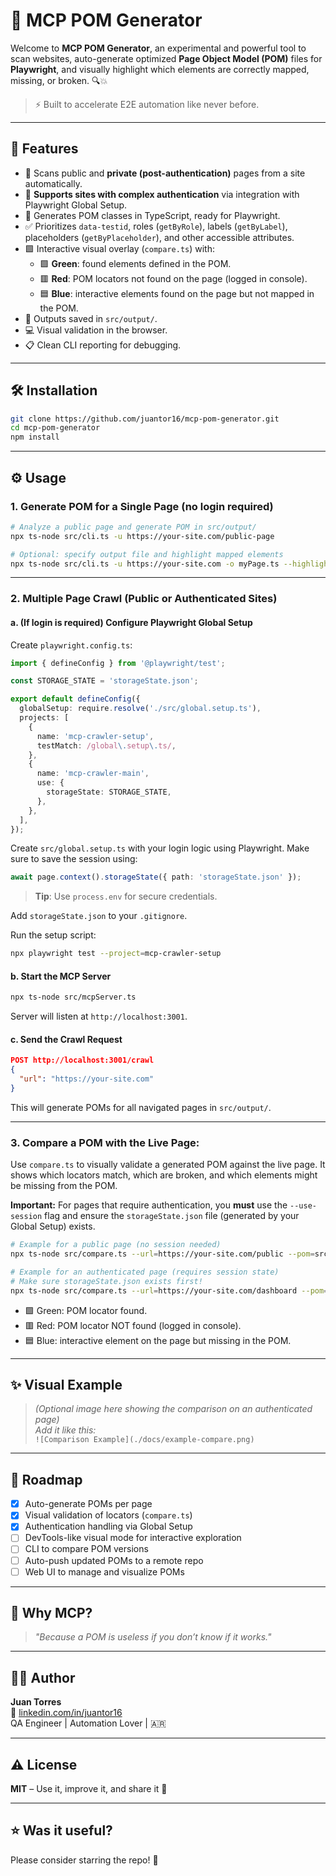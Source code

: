 
# 🧠 MCP POM Generator

Welcome to **MCP POM Generator**, an experimental and powerful tool to scan websites, auto-generate optimized **Page Object Model (POM)** files for **Playwright**, and visually highlight which elements are correctly mapped, missing, or broken. 🔍💥

> ⚡️ Built to accelerate E2E automation like never before.

---

## 🚀 Features

- 🔎 Scans public and **private (post-authentication)** pages from a site automatically.
- 🔐 **Supports sites with complex authentication** via integration with Playwright Global Setup.
- 🧬 Generates POM classes in TypeScript, ready for Playwright.
- ✅ Prioritizes `data-testid`, roles (`getByRole`), labels (`getByLabel`), placeholders (`getByPlaceholder`), and other accessible attributes.
- 🟩 Interactive visual overlay (`compare.ts`) with:
  - 🟩 **Green**: found elements defined in the POM.
  - 🟥 **Red**: POM locators not found on the page (logged in console).
  - 🟦 **Blue**: interactive elements found on the page but not mapped in the POM.
- 📂 Outputs saved in `src/output/`.
- 💻 Visual validation in the browser.
- 📋 Clean CLI reporting for debugging.

---

## 🛠 Installation

```bash
git clone https://github.com/juantor16/mcp-pom-generator.git
cd mcp-pom-generator
npm install
```

---

## ⚙️ Usage

### 1. Generate POM for a Single Page (no login required)

```bash
# Analyze a public page and generate POM in src/output/
npx ts-node src/cli.ts -u https://your-site.com/public-page

# Optional: specify output file and highlight mapped elements
npx ts-node src/cli.ts -u https://your-site.com -o myPage.ts --highlight
```

---

### 2. Multiple Page Crawl (Public or Authenticated Sites)

#### a. (If login is required) Configure Playwright Global Setup

Create `playwright.config.ts`:

```ts
import { defineConfig } from '@playwright/test';

const STORAGE_STATE = 'storageState.json';

export default defineConfig({
  globalSetup: require.resolve('./src/global.setup.ts'),
  projects: [
    {
      name: 'mcp-crawler-setup',
      testMatch: /global\.setup\.ts/,
    },
    {
      name: 'mcp-crawler-main',
      use: {
        storageState: STORAGE_STATE,
      },
    },
  ],
});
```

Create `src/global.setup.ts` with your login logic using Playwright. Make sure to save the session using:

```ts
await page.context().storageState({ path: 'storageState.json' });
```

> **Tip**: Use `process.env` for secure credentials.

Add `storageState.json` to your `.gitignore`.

Run the setup script:

```bash
npx playwright test --project=mcp-crawler-setup
```

#### b. Start the MCP Server

```bash
npx ts-node src/mcpServer.ts
```

Server will listen at `http://localhost:3001`.

#### c. Send the Crawl Request

```json
POST http://localhost:3001/crawl
{
  "url": "https://your-site.com"
}
```

This will generate POMs for all navigated pages in `src/output/`.

---

### 3. Compare a POM with the Live Page:

Use `compare.ts` to visually validate a generated POM against the live page. It shows which locators match, which are broken, and which elements might be missing from the POM.

**Important:** For pages that require authentication, you **must** use the `--use-session` flag and ensure the `storageState.json` file (generated by your Global Setup) exists.

```bash
# Example for a public page (no session needed)
npx ts-node src/compare.ts --url=https://your-site.com/public --pom=src/output/public.ts

# Example for an authenticated page (requires session state)
# Make sure storageState.json exists first!
npx ts-node src/compare.ts --url=https://your-site.com/dashboard --pom=src/output/dashboard.ts --use-session
```

- 🟩 Green: POM locator found.
- 🟥 Red: POM locator NOT found (logged in console).
- 🟦 Blue: interactive element on the page but missing in the POM.

---

## ✨ Visual Example

> _(Optional image here showing the comparison on an authenticated page)_  
> _Add it like this:_  
> `![Comparison Example](./docs/example-compare.png)`

---

## 🧪 Roadmap

- [x] Auto-generate POMs per page
- [x] Visual validation of locators (`compare.ts`)
- [x] Authentication handling via Global Setup
- [ ] DevTools-like visual mode for interactive exploration
- [ ] CLI to compare POM versions
- [ ] Auto-push updated POMs to a remote repo
- [ ] Web UI to manage and visualize POMs

---

## 🧠 Why MCP?

> _"Because a POM is useless if you don’t know if it works."_

---

## 👨‍💻 Author

**Juan Torres**  
🔗 [linkedin.com/in/juantor16](https://linkedin.com/in/juantor16)  
QA Engineer | Automation Lover | 🇦🇷

---

## ⚠️ License

**MIT** – Use it, improve it, and share it 🚀

---

## ⭐ Was it useful?

Please consider starring the repo! 🌟
